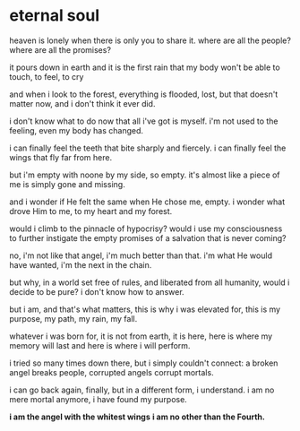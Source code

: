 # eternal soul

heaven is lonely
when there is only you to share it.
where are all the people?
where are all the promises?

it pours down in earth
and it is the first rain
that my body won't be able
to touch, to feel, to cry

and when i look to the forest,
everything is flooded, lost,
but that doesn't matter now,
and i don't think it ever did.

i don't know what to do
now that all i've got is myself.
i'm not used to the feeling,
even my body has changed.

i can finally feel the teeth
that bite sharply and fiercely.
i can finally feel the wings
that fly far from here.

but i'm empty with noone
by my side, so empty.
it's almost like a piece of me
is simply gone and missing.

and i wonder if He felt the same
when He chose me, empty.
i wonder what drove Him to me,
to my heart and my forest.

would i climb to the pinnacle of hypocrisy?
would i use my consciousness
to further instigate the empty promises
of a salvation that is never coming?

no, i'm not like that angel,
i'm much better than that.
i'm what He would have wanted,
i'm the next in the chain.

but why, in a world set free of rules,
and liberated from all humanity,
would i decide to be pure?
i don't know how to answer.

but i am, and that's what matters,
this is why i was elevated for,
this is my purpose,
my path, my rain, my fall.

whatever i was born for, it is
not from earth, it is here,
here is where my memory will last
and here is where i will perform.

i tried so many times down there,
but i simply couldn't connect:
a broken angel breaks people,
corrupted angels corrupt mortals.

i can go back again, finally,
but in a different form, i understand.
i am no mere mortal anymore,
i have found my purpose.

**i am the angel with the whitest wings**
**i am no other than the Fourth.**